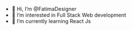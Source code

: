 - 👋 Hi, I’m @FatimaDesigner
- 👀 I’m interested in Full Stack Web development
- 🌱 I’m currently learning React Js




<!---
FatimaDesigner/FatimaDesigner is a ✨ special ✨ repository because its `README.md` (this file) appears on your GitHub profile.
You can click the Preview link to take a look at your changes.
--->
